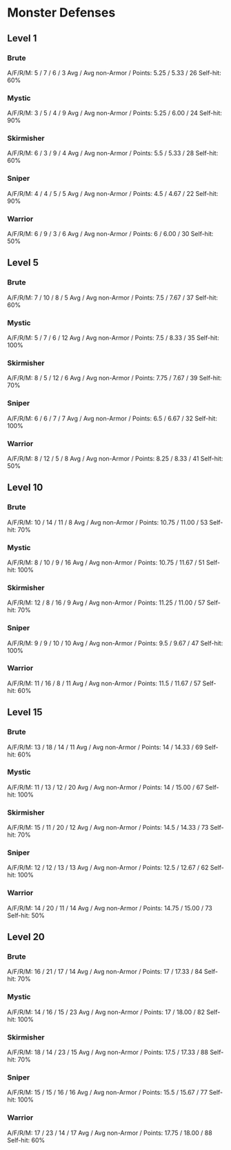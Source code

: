 # Monster Defenses

## Level 1

### Brute
A/F/R/M: 5 / 7 / 6 / 3
Avg / Avg non-Armor / Points: 5.25 / 5.33 / 26
Self-hit: 60%


### Mystic
A/F/R/M: 3 / 5 / 4 / 9
Avg / Avg non-Armor / Points: 5.25 / 6.00 / 24
Self-hit: 90%


### Skirmisher
A/F/R/M: 6 / 3 / 9 / 4
Avg / Avg non-Armor / Points: 5.5 / 5.33 / 28
Self-hit: 60%


### Sniper
A/F/R/M: 4 / 4 / 5 / 5
Avg / Avg non-Armor / Points: 4.5 / 4.67 / 22
Self-hit: 90%


### Warrior
A/F/R/M: 6 / 9 / 3 / 6
Avg / Avg non-Armor / Points: 6 / 6.00 / 30
Self-hit: 50%


## Level 5

### Brute
A/F/R/M: 7 / 10 / 8 / 5
Avg / Avg non-Armor / Points: 7.5 / 7.67 / 37
Self-hit: 60%


### Mystic
A/F/R/M: 5 / 7 / 6 / 12
Avg / Avg non-Armor / Points: 7.5 / 8.33 / 35
Self-hit: 100%


### Skirmisher
A/F/R/M: 8 / 5 / 12 / 6
Avg / Avg non-Armor / Points: 7.75 / 7.67 / 39
Self-hit: 70%


### Sniper
A/F/R/M: 6 / 6 / 7 / 7
Avg / Avg non-Armor / Points: 6.5 / 6.67 / 32
Self-hit: 100%


### Warrior
A/F/R/M: 8 / 12 / 5 / 8
Avg / Avg non-Armor / Points: 8.25 / 8.33 / 41
Self-hit: 50%


## Level 10

### Brute
A/F/R/M: 10 / 14 / 11 / 8
Avg / Avg non-Armor / Points: 10.75 / 11.00 / 53
Self-hit: 70%


### Mystic
A/F/R/M: 8 / 10 / 9 / 16
Avg / Avg non-Armor / Points: 10.75 / 11.67 / 51
Self-hit: 100%


### Skirmisher
A/F/R/M: 12 / 8 / 16 / 9
Avg / Avg non-Armor / Points: 11.25 / 11.00 / 57
Self-hit: 70%


### Sniper
A/F/R/M: 9 / 9 / 10 / 10
Avg / Avg non-Armor / Points: 9.5 / 9.67 / 47
Self-hit: 100%


### Warrior
A/F/R/M: 11 / 16 / 8 / 11
Avg / Avg non-Armor / Points: 11.5 / 11.67 / 57
Self-hit: 60%


## Level 15

### Brute
A/F/R/M: 13 / 18 / 14 / 11
Avg / Avg non-Armor / Points: 14 / 14.33 / 69
Self-hit: 60%


### Mystic
A/F/R/M: 11 / 13 / 12 / 20
Avg / Avg non-Armor / Points: 14 / 15.00 / 67
Self-hit: 100%


### Skirmisher
A/F/R/M: 15 / 11 / 20 / 12
Avg / Avg non-Armor / Points: 14.5 / 14.33 / 73
Self-hit: 70%


### Sniper
A/F/R/M: 12 / 12 / 13 / 13
Avg / Avg non-Armor / Points: 12.5 / 12.67 / 62
Self-hit: 100%


### Warrior
A/F/R/M: 14 / 20 / 11 / 14
Avg / Avg non-Armor / Points: 14.75 / 15.00 / 73
Self-hit: 50%


## Level 20

### Brute
A/F/R/M: 16 / 21 / 17 / 14
Avg / Avg non-Armor / Points: 17 / 17.33 / 84
Self-hit: 70%


### Mystic
A/F/R/M: 14 / 16 / 15 / 23
Avg / Avg non-Armor / Points: 17 / 18.00 / 82
Self-hit: 100%


### Skirmisher
A/F/R/M: 18 / 14 / 23 / 15
Avg / Avg non-Armor / Points: 17.5 / 17.33 / 88
Self-hit: 70%


### Sniper
A/F/R/M: 15 / 15 / 16 / 16
Avg / Avg non-Armor / Points: 15.5 / 15.67 / 77
Self-hit: 100%


### Warrior
A/F/R/M: 17 / 23 / 14 / 17
Avg / Avg non-Armor / Points: 17.75 / 18.00 / 88
Self-hit: 60%
